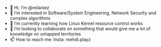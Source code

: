 - 👋 Hi, I’m @milaniez
- 👀 I’m interested in Software/System Engineering, Network Security and complex algorithms
- 🌱 I’m currently learning how Linux Kernel resource control works
- 💞️ I’m looking to collaborate on something that would give me a lot of knowledge on untapped territories
- 📫 How to reach me: Insta: mehdi.playz

<!---
milaniez/milaniez is a ✨ special ✨ repository because its `README.md` (this file) appears on your GitHub profile.
You can click the Preview link to take a look at your changes.
--->
